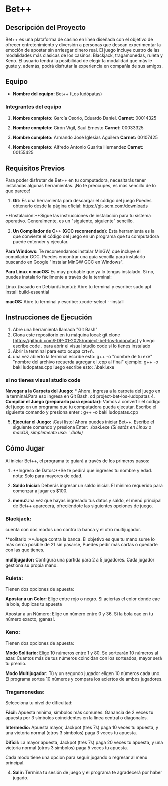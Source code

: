 #  Bet++

## Descripción del Proyecto

 Bet++ es una plataforma de casino en línea diseñada con el objetivo de ofrecer entretenimiento y diversión a personas que desean experimentar la emoción de apostar sin arriesgar dinero real.
 El juego incluye cuatro de las modalidades más clásicas de los casinos: Blackjack, tragamonedas, ruleta y Keno. El usuario tendrá la posibilidad de elegir la modalidad que más le guste y, además, podrá disfrutar la experiencia en compañía de sus amigos.

## Equipo

- **Nombre del equipo:** Bet++ (Los ludópatas)

### Integrantes del equipo

1. **Nombre completo:** García Osorio, Eduardo Daniel.
   **Carnet:** 00014325

2. **Nombre completo:** Girón Vigil, Saul Ernesto
   **Carnet:** 00033325

3. **Nombre completo:** Armando José Iglesias Aguilera
   **Carnet:** 00107425
4. **Nombre completo:** Alfredo Antonio Guarita Hernandez
   **Carnet:** 00155425

## Requisitos Previos
 Para poder disfrutar de Bet++ en tu computadora, necesitarás tener instaladas algunas herramientas. ¡No te preocupes, es más sencillo de lo que parece!

1. **Git:** Es una herramienta para descargar el código del juego Puedes obtenerlo 
desde la página oficial: https://git-scm.com/downloads

 **Instalación:**Sigue las instrucciones de instalación para tu sistema operativo. Generalmente, es un "siguiente, siguiente" sencillo.

2. **Un Compilador de C++ (GCC recomendado):** Esta herramienta es la que convierte el código del juego en un programa    que tu computadora puede entender y ejecutar.

 **Para Windows:** Te recomendamos instalar MinGW, que incluye el compilador GCC. Puedes encontrar una guía sencilla para instalarlo buscando en Google "instalar MinGW GCC en Windows".

 **Para Linux o macOS:** Es muy probable que ya lo tengas instalado. Si no, puedes instalarlo fácilmente a través de la terminal:

 Linux (basado en Debian/Ubuntu): Abre tu terminal y escribe: sudo apt install build-essential

 **macOS:** Abre tu terminal y escribe: xcode-select --install

## Instrucciones de Ejecución
1.  Abre una herramienta llamada "Git Bash"
2. Clona este repositorio en tu máquina local:
   git clone [https://github.com/FDP-01-2025/project-bet-los-ludopatas]
    y luego escribe code . para abrir el visual studio code si lo tienes instalado 
3. Abrir la terminal  para esto ocupa crt+ñ.
4. una vez abierto la terminal escribe esto:
 g++ -o "nombre de tu exe" "nombre del archivo recuerda agregar el .cpp al final"
 ejemplo:
 g++ -o baki ludopatas.cpp
   luego escribe esto:
   .\baki.exe
### si no tienes visual studio code
**Navegar a la Carpeta del Juego:**
    * Ahora, ingresa a la carpeta del juego en la terminal.Para eso ingresa en 
      Git Bash.
        cd project-bet-los-ludopatas
4.  **Compilar el Juego (prepararlo para ejecutar):**
     Vamos a convertir el código del juego en un programa que tu computadora pueda ejecutar. Escribe el siguiente comando y presiona enter :
        g++ -o baki ludopatas.cpp

5.  **Ejecutar el Juego:**
     ¡Casi listo! Ahora puedes iniciar Bet++. Escribe el siguiente comando y presiona Enter:
        ./baki.exe
        *(Si estás en Linux o macOS, simplemente usa: `./baki)*

 ## Cómo Jugar
Al iniciar Bet++, el programa te guiará a través de los primeros pasos:
1. **Ingreso de Datos:**Se te pedirá que ingreses tu nombre y edad.
nota: Solo para mayores de edad.
2. **Saldo Inicial:** Deberás ingresar un saldo inicial. El mínimo requerido para comenzar a jugar es $100.

3. **menu**:Una vez que hayas ingresado tus datos y saldo, el menú principal de Bet++ aparecerá, ofreciéndote las siguientes opciones de juego.
  ### Blackjack:
 cuenta con dos modos uno contra la banca y el otro multijugador.

**solitario :**Juega contra la banca. El objetivo es que tu mano sume lo más cerca posible de 21 sin pasarse,
 Puedes pedir más cartas o  quedarte con las que tienes. 

 **multijugador:** Configura una partida para 2 a 5 jugadores. Cada jugador gestiona su propia mano.

### Ruleta:
Tienen dos opciones de apuesta:

**Apostar a un Color:** Elige entre rojo o negro. Si aciertas el color donde cae la bola, duplicas tu apuesta 

Apostar a un Número: Elige un número entre 0 y 36. Si la bola cae en tu número exacto, ¡ganas!.

### Keno:
Tienen dos opciones de apuesta:

**Modo Solitario:** Elige 10 números entre 1 y 80. Se sortearán 10 números al azar. Cuantos más de tus números coincidan con los sorteados, mayor será tu premio.

**Modo Multijugador:** Tú y un segundo jugador eligen 10 números cada uno. El programa sortea 10 números y compara los aciertos de ambos jugadores. 

 ### Tragamonedas:
 Selecciona tu nivel de dificultad:

**Fácil:** Apuesta mínima, símbolos más comunes. Ganancia de 2 veces tu apuesta por 3 símbolos coincidentes en la línea central o diagonales.

**Intermedio:** Apuesta mayor, Jackpot (tres 7s) paga 10 veces tu apuesta, y una victoria normal (otros 3 símbolos) paga 3 veces tu apuesta.

**Difícil:** La mayor apuesta, Jackpot (tres 7s) paga 20 veces tu apuesta, y una victoria normal (otros 3 símbolos) paga 5 veces tu apuesta.

Cada modo tiene una opcion para seguir jugando o regresar al menu principal.

4. **Salir:** Termina tu sesión de juego y el programa te agradecerá por haber jugado.